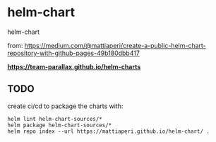 # helm-chart
helm-chart

from: https://medium.com/@mattiaperi/create-a-public-helm-chart-repository-with-github-pages-49b180dbb417

**https://team-parallax.github.io/helm-charts**

## TODO
create ci/cd to package the charts with:
```
helm lint helm-chart-sources/*
helm package helm-chart-sources/*
helm repo index --url https://mattiaperi.github.io/helm-chart/ .
```
